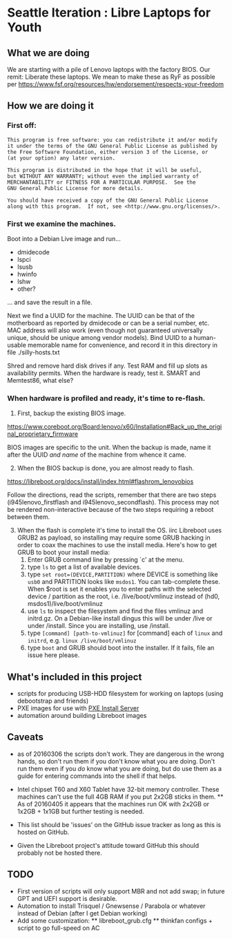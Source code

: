 #   Seattle Iteration : Libre Laptops for Youth
  
## What we are doing

  We are starting with a pile of Lenovo laptops with the factory BIOS. Our remit: Liberate these laptops.
  We mean to make these as RyF as possible per https://www.fsf.org/resources/hw/endorsement/respects-your-freedom

## How we are doing it

### First off:

    This program is free software: you can redistribute it and/or modify
    it under the terms of the GNU General Public License as published by
    the Free Software Foundation, either version 3 of the License, or
    (at your option) any later version.

    This program is distributed in the hope that it will be useful,
    but WITHOUT ANY WARRANTY; without even the implied warranty of
    MERCHANTABILITY or FITNESS FOR A PARTICULAR PURPOSE.  See the
    GNU General Public License for more details.

    You should have received a copy of the GNU General Public License
    along with this program.  If not, see <http://www.gnu.org/licenses/>.

 
  
### First we examine the machines. 

Boot into a Debian Live image and run...
  
  * dmidecode
  * lspci
  * lsusb
  * hwinfo
  * lshw
  * other?
  
  ... and save the result in a file.
  
  Next we find a UUID for the machine. The UUID can be that of the motherboard as reported by dmidecode or can be a serial number, etc.
  MAC address will also work (even though not guaranteed universally unique, should be unique among vendor models).
  Bind UUID to a human-usable memorable name for convenience, and record it in this directory in file ./silly-hosts.txt
  
  Shred and remove hard disk drives if any. Test RAM and fill up slots as availability permits.
  When the hardware is ready, test it. SMART and Memtest86, what else?
  
### When hardware is profiled and ready, it's time to re-flash.
  
1. First, backup the existing BIOS image.
	
  https://www.coreboot.org/Board:lenovo/x60/Installation#Back_up_the_original_proprietary_firmware
  
  BIOS images are specific to the unit. When the backup is made, name it after the UUID *and name* of the machine from whence it came.
  
2. When the BIOS backup is done, you are almost ready to flash. 
  
  https://libreboot.org/docs/install/index.html#flashrom_lenovobios
  
  Follow the directions, read the scripts, remember that there are two steps (i945lenovo_firstflash and i945lenovo_secondflash).
  This process may not be rendered non-interactive because of the two steps requiring a reboot between them.
  
3. When the flash is complete it's time to install the OS. iirc Libreboot uses GRUB2 as payload, so installing may require some GRUB hacking in order to coax the machines to use the install media.
   Here's how to get GRUB to boot your install media:
   1. Enter GRUB command line by pressing `c' at the menu.
   2. type `ls` to get a list of available devices.
   3. type `set root=(DEVICE,PARTITION)` where DEVICE is something like `usb0` and PARTITION looks like `msdos1`. You can tab-complete these. When $root is set it enables you to enter paths with the selected device / partition as the root, i.e. /live/boot/vmlinuz instead of (hd0, msdos1)/live/boot/vmlinuz
   4. use `ls` to inspect the filesystem and find the files vmlinuz and initrd.gz. On a Debian-like install dingus this will be under /live or under /install. Since you are installing, use /install.
   5. type `[command] [path-to-vmlinuz]` for [command] each of `linux` and `initrd`, e.g. `linux /live/boot/vmlinuz`
   6. type `boot`  and GRUB should boot into the installer. If it fails, file an issue here please.
   
## What's included in this project
  
  * scripts for producing USB-HDD filesystem for working on laptops (using debootstrap and friends)
  * PXE images for use with [PXE Install Server](https://github.com/freegeek-seattle/install_pxeserver)
  * automation around building Libreboot images
  
## Caveats
  
  * as of 20160306 the scripts don't work. 
    They are dangerous in the wrong hands, so don't run them if you don't know what you are doing.
    Don't run them even if you *do* know what you are doing, but do use them as a guide for entering commands into the shell if that helps.
    
  * Intel chipset T60 and X60 Tablet have 32-bit memory controller. These machines can't use the full 4GB RAM if you put 2x2GB sticks in them. 
  ** As of 20160405 it appears that the machines run OK with 2x2GB or 1x2GB + 1x1GB but further testing is needed.
  
  * This list should be 'issues' on the GitHub issue tracker as long as this is hosted on GitHub.
  
  * Given the Libreboot project's attitude toward GitHub this should probably not be hosted there.
  
  
## TODO
  
  *  First version of scripts will only support MBR and not add swap; in future GPT and UEFI support is desirable.
  *  Automation to install Trisquel / Gnewsense / Parabola or whatever instead of Debian (after I get Debian working)
  * Add some customization: 
  ** libreboot_grub.cfg
  ** thinkfan configs + script to go full-speed on AC
  
  
  
  
